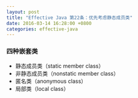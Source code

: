 ```yaml
---
layout: post
title: "Effective Java 第22条：优先考虑静态成员类"
date: 2016-03-14 16:28:00 +0800
categories: effective-java
---
```

### 四种嵌套类
* 静态成员类（static member class）
* 非静态成员类（nonstatic member class）
* 匿名类（anonymous class）
* 局部类（local class）
